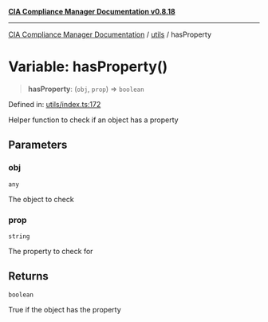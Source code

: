 [**CIA Compliance Manager Documentation v0.8.18**](../../README.md)

***

[CIA Compliance Manager Documentation](../../modules.md) / [utils](../README.md) / hasProperty

# Variable: hasProperty()

> **hasProperty**: (`obj`, `prop`) => `boolean`

Defined in: [utils/index.ts:172](https://github.com/Hack23/cia-compliance-manager/blob/509f2f6138f4e24aa7fe1ae9432ec1ccefbe5f32/src/utils/index.ts#L172)

Helper function to check if an object has a property

## Parameters

### obj

`any`

The object to check

### prop

`string`

The property to check for

## Returns

`boolean`

True if the object has the property
